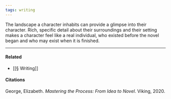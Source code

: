 ```yaml
---
tags: writing
---
```


The landscape a character inhabits can provide a glimpse into their character. Rich, specific detail about their surroundings and their setting makes a character feel like a real individual, who existed before the novel began and who may exist when it is finished.

---

#### Related

- [[§ Writing]]

#### Citations

George, Elizabeth. _Mastering the Process: From Idea to Novel_. Viking, 2020.
